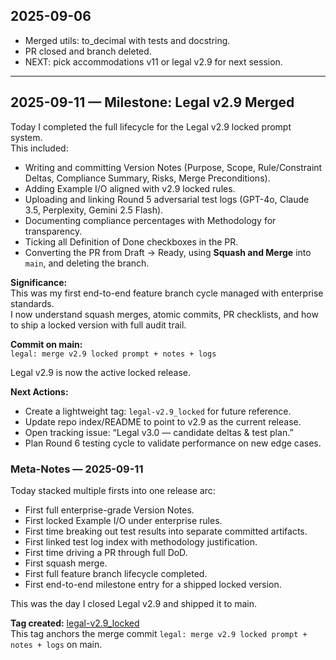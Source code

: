 ## 2025-09-06
- Merged utils: to_decimal with tests and docstring.
- PR closed and branch deleted.
- NEXT: pick accommodations v11 or legal v2.9 for next session.

---
## 2025-09-11 — Milestone: Legal v2.9 Merged

Today I completed the full lifecycle for the Legal v2.9 locked prompt system.  
This included:
- Writing and committing Version Notes (Purpose, Scope, Rule/Constraint Deltas, Compliance Summary, Risks, Merge Preconditions).  
- Adding Example I/O aligned with v2.9 locked rules.  
- Uploading and linking Round 5 adversarial test logs (GPT-4o, Claude 3.5, Perplexity, Gemini 2.5 Flash).  
- Documenting compliance percentages with Methodology for transparency.  
- Ticking all Definition of Done checkboxes in the PR.  
- Converting the PR from Draft → Ready, using **Squash and Merge** into `main`, and deleting the branch.  

**Significance:**  
This was my first end-to-end feature branch cycle managed with enterprise standards.  
I now understand squash merges, atomic commits, PR checklists, and how to ship a locked version with full audit trail.  

**Commit on main:**  
`legal: merge v2.9 locked prompt + notes + logs`  

Legal v2.9 is now the active locked release.  

**Next Actions:**  
- Create a lightweight tag: `legal-v2.9_locked` for future reference.  
- Update repo index/README to point to v2.9 as the current release.  
- Open tracking issue: “Legal v3.0 — candidate deltas & test plan.”  
- Plan Round 6 testing cycle to validate performance on new edge cases.  

### Meta-Notes — 2025-09-11

Today stacked multiple firsts into one release arc:  
- First full enterprise-grade Version Notes.  
- First locked Example I/O under enterprise rules.  
- First time breaking out test results into separate committed artifacts.  
- First linked test log index with methodology justification.  
- First time driving a PR through full DoD.  
- First squash merge.  
- First full feature branch lifecycle completed.  
- First end-to-end milestone entry for a shipped locked version.  

This was the day I closed Legal v2.9 and shipped it to main.  

**Tag created:** [legal-v2.9_locked](https://github.com/SignalFrame-dev/prompt-systems-archive/releases/tag/legal-v2.9_locked)  
This tag anchors the merge commit `legal: merge v2.9 locked prompt + notes + logs` on main.

